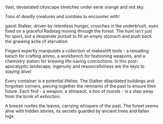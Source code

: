 Vast, devastated cityscape stretches under eerie orange and red sky.

Tons of deadly creatures and zombies to encounter with!

gaunt Stalker, driven by relentless hunger, crouches in the underbrush, eyes fixed on a graceful Radstag moving through the forest. The hunt isn't just for sport, but a desperate pursuit to fill an empty stomach and push back the gnawing ache of starvation.﻿

Fingers expertly manipulate a collection of makeshift tools - a reloading bench for crafting ammo, a workbench for fashioning weapons, and a chemistry station for brewing life-saving concoctions. In this post-apocalyptic landscape, ingenuity and resourcefulness are the keys to staying alive!

Every container is a potential lifeline. The Stalker dilapidated buildings and forgotten corners, piecing together the remnants of the past to ensure their future. Each find - a weapon, a stimpack, a box of rounds - is a step away from the brink of extinction.

A breeze rustles the leaves, carrying whispers of the past. The forest seems alive with hidden stories, its secrets guarded by ancient trees and fallen logs.
